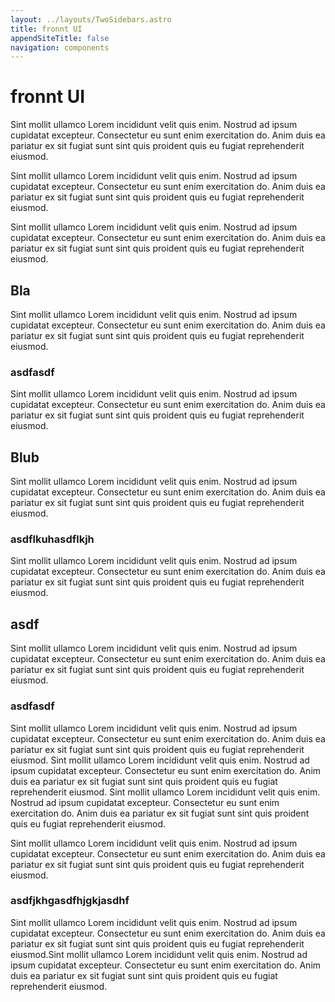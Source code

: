 ```yaml
---
layout: ../layouts/TwoSidebars.astro
title: fronnt UI
appendSiteTitle: false
navigation: components
---
```


# fronnt UI

Sint mollit ullamco Lorem incididunt velit quis enim. Nostrud ad ipsum cupidatat excepteur. Consectetur eu sunt enim exercitation do. Anim duis ea pariatur ex sit fugiat sunt sint quis proident quis eu fugiat reprehenderit eiusmod.

Sint mollit ullamco Lorem incididunt velit quis enim. Nostrud ad ipsum cupidatat excepteur. Consectetur eu sunt enim exercitation do. Anim duis ea pariatur ex sit fugiat sunt sint quis proident quis eu fugiat reprehenderit eiusmod.

Sint mollit ullamco Lorem incididunt velit quis enim. Nostrud ad ipsum cupidatat excepteur. Consectetur eu sunt enim exercitation do. Anim duis ea pariatur ex sit fugiat sunt sint quis proident quis eu fugiat reprehenderit eiusmod.

## Bla

Sint mollit ullamco Lorem incididunt velit quis enim. Nostrud ad ipsum cupidatat excepteur. Consectetur eu sunt enim exercitation do. Anim duis ea pariatur ex sit fugiat sunt sint quis proident quis eu fugiat reprehenderit eiusmod.

### asdfasdf

Sint mollit ullamco Lorem incididunt velit quis enim. Nostrud ad ipsum cupidatat excepteur. Consectetur eu sunt enim exercitation do. Anim duis ea pariatur ex sit fugiat sunt sint quis proident quis eu fugiat reprehenderit eiusmod.

## Blub

Sint mollit ullamco Lorem incididunt velit quis enim. Nostrud ad ipsum cupidatat excepteur. Consectetur eu sunt enim exercitation do. Anim duis ea pariatur ex sit fugiat sunt sint quis proident quis eu fugiat reprehenderit eiusmod.

### asdflkuhasdflkjh

Sint mollit ullamco Lorem incididunt velit quis enim. Nostrud ad ipsum cupidatat excepteur. Consectetur eu sunt enim exercitation do. Anim duis ea pariatur ex sit fugiat sunt sint quis proident quis eu fugiat reprehenderit eiusmod.

## asdf

Sint mollit ullamco Lorem incididunt velit quis enim. Nostrud ad ipsum cupidatat excepteur. Consectetur eu sunt enim exercitation do. Anim duis ea pariatur ex sit fugiat sunt sint quis proident quis eu fugiat reprehenderit eiusmod.

### asdfasdf

Sint mollit ullamco Lorem incididunt velit quis enim. Nostrud ad ipsum cupidatat excepteur. Consectetur eu sunt enim exercitation do. Anim duis ea pariatur ex sit fugiat sunt sint quis proident quis eu fugiat reprehenderit eiusmod.
Sint mollit ullamco Lorem incididunt velit quis enim. Nostrud ad ipsum cupidatat excepteur. Consectetur eu sunt enim exercitation do. Anim duis ea pariatur ex sit fugiat sunt sint quis proident quis eu fugiat reprehenderit eiusmod.
Sint mollit ullamco Lorem incididunt velit quis enim. Nostrud ad ipsum cupidatat excepteur. Consectetur eu sunt enim exercitation do. Anim duis ea pariatur ex sit fugiat sunt sint quis proident quis eu fugiat reprehenderit eiusmod.

Sint mollit ullamco Lorem incididunt velit quis enim. Nostrud ad ipsum cupidatat excepteur. Consectetur eu sunt enim exercitation do. Anim duis ea pariatur ex sit fugiat sunt sint quis proident quis eu fugiat reprehenderit eiusmod.

### asdfjkhgasdfhjgkjasdhf

Sint mollit ullamco Lorem incididunt velit quis enim. Nostrud ad ipsum cupidatat excepteur. Consectetur eu sunt enim exercitation do. Anim duis ea pariatur ex sit fugiat sunt sint quis proident quis eu fugiat reprehenderit eiusmod.Sint mollit ullamco Lorem incididunt velit quis enim. Nostrud ad ipsum cupidatat excepteur. Consectetur eu sunt enim exercitation do. Anim duis ea pariatur ex sit fugiat sunt sint quis proident quis eu fugiat reprehenderit eiusmod.
